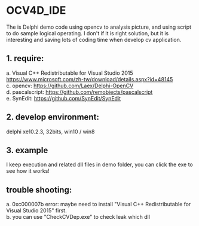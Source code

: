 #  OCV4D_IDE  #

The is Delphi demo code using opencv to analysis picture, and using script to do sample logical operating. I don't if it is right solution, but it is interesting and saving lots of coding time when develop cv application.
   
##  1. require:  ##
a. Visual C++ Redistributable for Visual Studio 2015  
   https://www.microsoft.com/zh-tw/download/details.aspx?id=48145  
c. opencv: https://github.com/Laex/Delphi-OpenCV  
d. pascalscript: https://github.com/remobjects/pascalscript  
e. SynEdit:  https://github.com/SynEdit/SynEdit  

##  2. develop environment:  #
delphi xe10.2.3, 32bits, win10 / win8

##  3. example  #
I keep execution and related dll files in demo folder, you can click the exe to see how it works!


##  trouble shooting:  #
a. 0xc000007b error: maybe need to install "Visual C++ Redistributable for Visual Studio 2015" first.  
b. you can use "CheckCVDep.exe" to check leak which dll  
